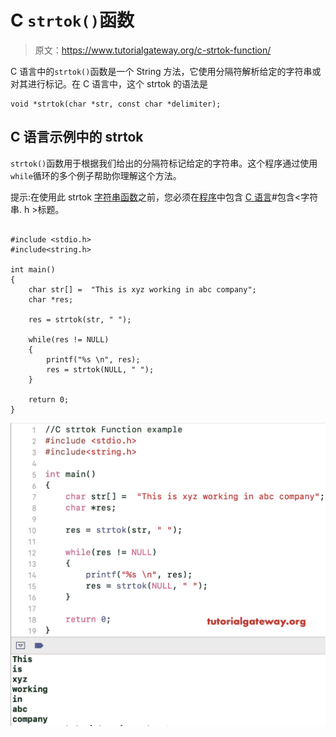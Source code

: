# C `strtok()`函数

> 原文：<https://www.tutorialgateway.org/c-strtok-function/>

C 语言中的`strtok()`函数是一个 String 方法，它使用分隔符解析给定的字符串或对其进行标记。在 C 语言中，这个 strtok 的语法是

```
void *strtok(char *str, const char *delimiter);
```

## C 语言示例中的 strtok

`strtok()`函数用于根据我们给出的分隔符标记给定的字符串。这个程序通过使用`while`循环的多个例子帮助你理解这个方法。

提示:在使用此 strtok [字符串函数](https://www.tutorialgateway.org/c-string/)之前，您必须在[程序](https://www.tutorialgateway.org/c-programming-examples/)中包含 [C 语言](https://www.tutorialgateway.org/c-programming/)#包含<字符串. h >标题。

```

#include <stdio.h> 
#include<string.h>

int main()
{
    char str[] =  "This is xyz working in abc company";
    char *res;

    res = strtok(str, " ");

    while(res != NULL)
    {
        printf("%s \n", res);
        res = strtok(NULL, " ");
    }

    return 0;
}
```

![C strtok function example](img/ae33c962fc5ec1af715c5dda45fc1f85.png)
